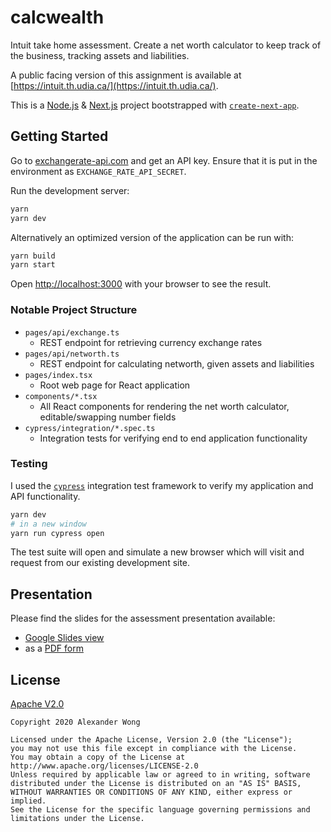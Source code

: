 # calcwealth

Intuit take home assessment.
Create a net worth calculator to keep track of the business, tracking assets and liabilities.

A public facing version of this assignment is available at [https://intuit.th.udia.ca/](https://intuit.th.udia.ca/).

This is a [Node.js](https://nodejs.org/en/) & [Next.js](https://nextjs.org/) project bootstrapped with [`create-next-app`](https://github.com/vercel/next.js/tree/canary/packages/create-next-app).

## Getting Started

Go to [exchangerate-api.com](https://exchangerate-api.com) and get an API key. Ensure that it is put in the environment as `EXCHANGE_RATE_API_SECRET`.

Run the development server:
```bash
yarn
yarn dev
```

Alternatively an optimized version of the application can be run with:
```bash
yarn build
yarn start
```

Open [http://localhost:3000](http://localhost:3000) with your browser to see the result.

### Notable Project Structure

* `pages/api/exchange.ts`
    * REST endpoint for retrieving currency exchange rates
* `pages/api/networth.ts`
    * REST endpoint for calculating networth, given assets and liabilities
* `pages/index.tsx`
    * Root web page for React application
* `components/*.tsx`
    * All React components for rendering the net worth calculator, editable/swapping number fields
* `cypress/integration/*.spec.ts`
    * Integration tests for verifying end to end application functionality

### Testing

I used the [`cypress`](https://www.cypress.io/) integration test framework to verify my application and API functionality.

```bash
yarn dev 
# in a new window
yarn run cypress open
```

The test suite will open and simulate a new browser which will visit and request from our existing development site.

## Presentation

Please find the slides for the assessment presentation available:
* [Google Slides view](https://docs.google.com/presentation/d/1VWSHJOP8yb_mGviXa46-m0r7-XD-PI5xd9naXQOESMI/edit?usp=sharing)
* as a [PDF form](https://media.udia.ca/2020/11/19/Intuit%20Interview%20Presentation%20-%20Alexander%20Wong.pdf)

## License

[Apache V2.0](LICENSE)

```text
Copyright 2020 Alexander Wong

Licensed under the Apache License, Version 2.0 (the "License");
you may not use this file except in compliance with the License.
You may obtain a copy of the License at
http://www.apache.org/licenses/LICENSE-2.0
Unless required by applicable law or agreed to in writing, software
distributed under the License is distributed on an "AS IS" BASIS,
WITHOUT WARRANTIES OR CONDITIONS OF ANY KIND, either express or implied.
See the License for the specific language governing permissions and
limitations under the License.
```
